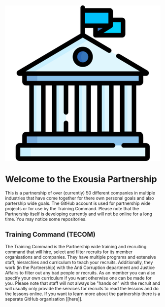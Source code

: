 ![The logo of the Exousia Partnership](profile/img/exousia_logo.png)

# Welcome to the Exousia Partnership
This is a partnership of over (currently) 50 different companies in multiple industries that have come together for there own personal goals and also partership wide goals. The GitHub account is used for partnership wide projects or for use by the Training Command. Please note that the Partnership itself is developing currently and will not be online for a long time. You may notice some repositories.

## Training Command (TECOM)
The Training Command is the Partnership wide training and recruiting command that will hire, select and filter recruits for its member organisations and companies. They have multiple programs and extensive staff, hierarchies and curriculum to teach your recruits. Additionally, they work (in the Partnership) with the Anti Corruption department and Justice Affairs to filter out any bad people or recruits. As an member you can also specify your own curriculum if you want otherwise one can be made for you. Please note that staff will not always be "hands on" with the recruit and will usually only provide the services for recruits to read the lessons and do the lessons online. If you want to learn more about the partnership there is a seperate GitHub organisation [[here]].
